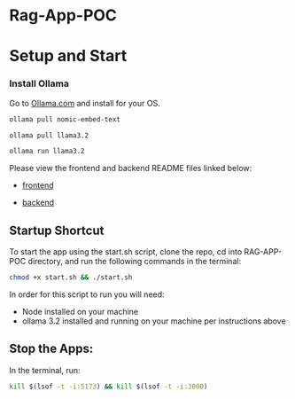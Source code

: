 # Rag-App-POC


# Setup and Start

### Install Ollama 
Go to [Ollama.com](https://ollama.com) and install for your OS.

```bash
ollama pull nomic-embed-text
```

```bash
ollama pull llama3.2
```

```bash
ollama run llama3.2
```

Please view the frontend and backend README files linked below:

- [frontend](https://github.com/CodeCrew-CodeSchool/Rag-App-POC/blob/main/frontend/README.md)

- [backend](https://github.com/CodeCrew-CodeSchool/Rag-App-POC/blob/main/backend/README.md)

## Startup Shortcut
To start the app using the start.sh script, clone the repo, cd into RAG-APP-POC directory, and run the following commands in the terminal:

```bash
chmod +x start.sh && ./start.sh
```

In order for this script to run you will need:
- Node installed on your machine
- ollama 3.2 installed and running on your machine per instructions above

## Stop the Apps:
In the terminal, run:

```bash
kill $(lsof -t -i:5173) && kill $(lsof -t -i:3000)
```
